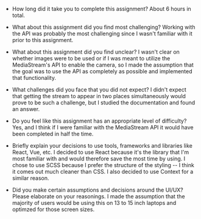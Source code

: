 - How long did it take you to complete this assignment?
  About 6 hours in total.

- What about this assignment did you find most challenging?
  Working with the API was probably the most challenging since I wasn't familiar with it prior to this assignment.

- What about this assignment did you find unclear?
  I wasn't clear on whether images were to be used or if I was meant to utilize the MediaStream's API to enable the camera, so I made the assumption that the goal was to use the API as completely as possible and implemented that functionality.

- What challenges did you face that you did not expect?
  I didn't expect that getting the stream to appear in two places simultaneously would prove to be such a challenge, but I studied the documentation and found an answer.

- Do you feel like this assignment has an appropriate level of difficulty?
  Yes, and I think if I were familiar with the MediaStream API it would have been completed in half the time.

- Briefly explain your decisions to use tools, frameworks and libraries like React, Vue, etc.
  I decided to use React because it's the library that I'm most familiar with and would therefore save the most time by using. I chose to use SCSS because I prefer the structure of the styling -- I think it comes out much cleaner than CSS. I also decided to use Context for a similar reason.

- Did you make certain assumptions and decisions around the UI/UX? Please elaborate on your reasonings.
  I made the assumption that the majority of users would be using this on 13 to 15 inch laptops and optimzed for those screen sizes.
